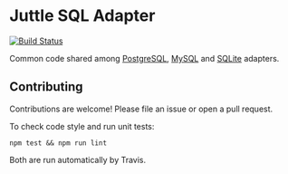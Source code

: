 # Juttle SQL Adapter

[![Build Status](https://travis-ci.org/juttle/juttle-sql-adapter-common.svg?branch=master)](https://travis-ci.org/juttle/juttle-sql-adapter-common)

Common code shared among
[PostgreSQL](https://github.com/juttle/juttle-postgres-adapter/),
[MySQL](https://github.com/juttle/juttle-mysql-adapter/)
and [SQLite](https://github.com/juttle/juttle-sqlite-adapter/) adapters.

## Contributing

Contributions are welcome! Please file an issue or open a pull request.

To check code style and run unit tests:
```
npm test && npm run lint
```

Both are run automatically by Travis.
